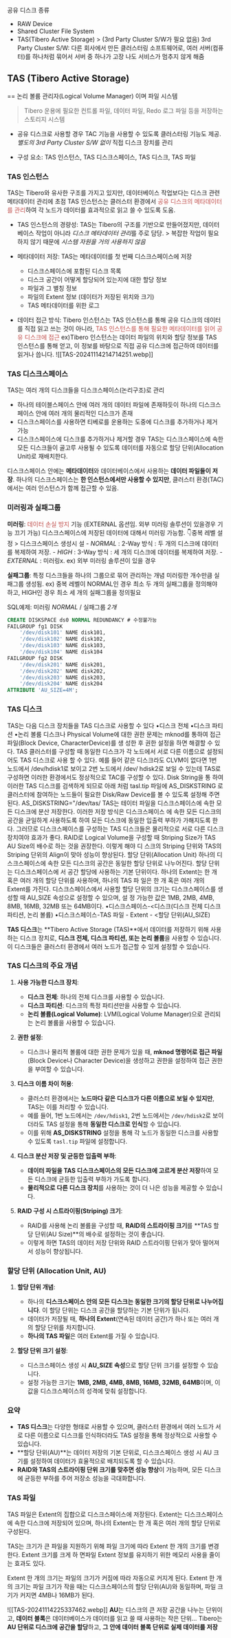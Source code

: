 공유 디스크 종류
- RAW Device
- Shared Cluster File System
- TAS(Tibero Active Storage) > (3rd Party Cluster S/W가 필요 없음) 
  3rd Party Cluster S/W: 다른 회사에서 만든 클러스터링 소프트웨어로, 여러 서버(컴퓨터)를 하나처럼 묶어서 서버 중 하나가 고장 나도 서비스가 멈추지 않게 해줌

## TAS (Tibero Active Storage)
== 논리 볼륨 관리자(Logical Volume Manager) 이며 파일 시스템
> Tibero 운용에 필요한 컨트롤 파일, 데이터 파일, Redo 로그 파일 등을 저장하는 스토리지 시스템

- 공유 디스크로 사용할 경우
TAC 기능을 사용할 수 있도록 클러스터링 기능도 제공.
*별도의 3rd Party Cluster S/W 없이* 직접 디스크 장치를 관리

- 구성 요소:  TAS 인스턴스, TAS 디스크스페이스, TAS 디스크, TAS 파일

### TAS 인스턴스
TAS는 Tibero와 유사한 구조를 가지고 있지만, 데이터베이스 작업보다는 디스크 관련 메타데이터 관리에 초점
TAS 인스턴스는 클러스터 환경에서 <font color="#c0504d">공유 디스크의 메타데이터를 관리</font>하여 각 노드가 데이터를 효과적으로 읽고 쓸 수 있도록 도움.

- TAS 인스턴스의 경량성:
	TAS는 Tibero의 구조를 기반으로 만들어졌지만, 데이터베이스 작업이 아니라 *디스크 메타데이터 관리*를 주로 담당. > 복잡한 작업이 필요하지 않기 때문에 *시스템 자원을 거의 사용하지 않음*

- 메타데이터 저장:
	TAS는 메타데이터를 첫 번째 디스크스페이스에 저장
	- 디스크스페이스에 포함된 디스크 목록
	- 디스크 공간이 어떻게 할당되어 있는지에 대한 할당 정보
	- 파일과 그 별칭 정보
	- 파일의 Extent 정보 (데이터가 저장된 위치와 크기)
	- TAS 메타데이터를 위한 로그

- 데이터 접근 방식:
	Tibero 인스턴스는 TAS 인스턴스를 통해 공유 디스크의 데이터를 직접 읽고 쓰는 것이 아니라, <font color="#c0504d">TAS 인스턴스를 통해 필요한 메타데이터를 읽어 공유 디스크에 접근</font>
	ex)Tibero 인스턴스는 데이터 파일의 위치와 할당 정보를 TAS 인스턴스를 통해 얻고, 이 정보를 바탕으로 직접 공유 디스크에 접근하여 데이터를 읽거나 씁니다.
![[TAS-20241114214714251.webp]]


### TAS 디스크스페이스
TAS는 여러 개의 디스크들을 디스크스페이스(논리구조)로 관리
- 하나의 테이블스페이스 안에 여러 개의 데이터 파일에 존재하듯이 하나의 디스크스페이스 안에 여러 개의 물리적인 디스크가 존재
- 디스크스페이스를 사용하면 티베로를 운용하는 도중에 디스크를 추가하거나 제거 가능
- 디스크스페이스에 디스크를 추가하거나 제거할 경우 TAS는 디스크스페이스에 속한 모든 디스크들이 골고루 사용될 수 있도록 데이터를 자동으로 할당 단위(Allocation Unit)로 재배치한다.

디스크스페이스 안에는 **메타데이터**와 데이터베이스에서 사용하는 **데이터 파일들이 저장**.
하나의 디스크스페이스는 **한 인스턴스에서만 사용할 수 있지만**, 클러스터 환경(TAC)에서는 여러 인스턴스가 함께 접근할 수 있음.


### 미러링과 실패그룹
**미러링**: <font color="#c0504d">데이터 손실 방지</font> 기능 (EXTERNAL 옵션임. 외부 미러링 솔루션이 있을경우 기능 끄기 가능)
	디스크스페이스에 저장된 데이터에 대해서 미러링 가능함. 
	👇중복 레벨 설정 > 디스크스페이스 생성시 설
	- *NORMAL*      :  2-Way 방식 : 두 개의 디스크에 데이터를 복제하여 저장.
	- *HIGH*            : 3-Way 방식 : 세 개의 디스크에 데이터를 복제하여 저장.
	- *EXTERNAL*   : 미러링x. ex) 외부 미러링 솔루션이 있을 경우

**실패그룹**: 특정 디스크들을 하나의 그룹으로 묶어 관리하는 개념
미러링한 개수만큼 실패그룹 생성됨.
	ex) 중복 레벨이 NORMAL인 경우 최소 두 개의 실패그룹을 정의해야 하고, HIGH인 경우 최소 세 개의 실패그룹을 정의필요

SQL예제: 미러링 *NORMAL* / 실패그룹 *2개*
```SQL
CREATE DISKSPACE ds0 NORMAL REDUNDANCY # 수정불가능
FAILGROUP fg1 DISK
    '/dev/disk101' NAME disk101,
    '/dev/disk102' NAME disk102,
    '/dev/disk103' NAME disk103,
    '/dev/disk104' NAME disk104
FAILGROUP fg2 DISK
    '/dev/disk201' NAME disk201,
    '/dev/disk202' NAME disk202,
    '/dev/disk203' NAME disk203,
    '/dev/disk204' NAME disk204
ATTRIBUTE 'AU_SIZE=4M';
```

### TAS 디스크
TAS는 다음 디스크 장치들을 TAS 디스크로 사용할 수 있다 •디스크 전체 •디스크 파티션 •논리 볼륨 디스크나 Physical Volume에 대한 권한 문제는 mknod를 통하여 접근 파일(Block Device, CharacterDevice)를 생 성한 후 권한 설정을 하면 해결할 수 있다. TAS 클러스터를 구성할 때 동일한 디스크가 각 노드에서 서로 다른 이름으로 설정되어도 TAS 디스크로 사용 할 수 있다. 예를 들어 같은 디스크라도 CLVM이 없다면 1번 노드에서 /dev/hdisk1로 보이고 2번 노드에서 /dev/ hdisk2로 보일 수 있는데 TAS로 구성하면 이러한 환경에서도 정상적으로 TAC를 구성할 수 있다. Disk String을 통 하여 이러한 TAS 디스크를 검색하게 되므로 아래 처럼 tasl.tip 파일에 AS_DISKSTRING 로 클러스터에 참여하는 노드들이 필요한 Disk/Raw Device를 볼 수 있도록 설정해 주면 된다. AS_DISKSTRING="/dev/tas/ TAS는 테이터 파일을 디스크스페이스에 속한 모든 디스크에 분산 저장한다. 이러한 저장 방식은 디스크스페이스 에 속한 모든 디스크의 공간을 균일하게 사용하도록 하여 모든 디스크에 동일한 입출력 부하가 가해지도록 한다. 그러므로 디스크스페이스를 구성하는 TAS 디스크들은 물리적으로 서로 다른 디스크 장치여야 효과가 좋다. RAID로 Logical Volume을 구성할 때 Striping Size가 TAS AU Size의 배수로 하는 것을 권장한다. 이렇게 해야 디 스크의 Striping 단위와 TAS의 Striping 단위의 Align이 맞아 성능이 향상된다. 할당 단위(Allocation Unit) 하나의 디스크스페이스에 속한 모든 디스크의 공간은 동일한 할당 단위로 나누어진다. 할당 단위는 디스크스페이스에 서 공간 할당에 사용하는 기본 단위이다. 하나의 Extent는 한 개 혹은 여러 개의 할당 단위를 사용하며, 하나의 TAS 파 일은 한 개 혹은 여러 개의 Extent를 가진다. 디스크스페이스에서 사용할 할당 단위의 크기는 디스크스페이스를 생성할 때 AU_SIZE 속성으로 설정할 수 있으며, 설 정 가능한 값은 1MB, 2MB, 4MB, 8MB, 16MB, 32MB 또는 64MB이다. •디스크스페이스-<디스크(디스크 전체 디스크 파티션, 논리 볼륨) •디스크스페이스-TAS 파일 - Extent - <할당 단위(AU_SIZE)

**TAS 디스크**는 **Tibero Active Storage (TAS)**에서 데이터를 저장하기 위해 사용하는 디스크 장치로, **디스크 전체, 디스크 파티션, 또는 논리 볼륨**을 사용할 수 있습니다. 이 디스크들은 클러스터 환경에서 여러 노드가 접근할 수 있게 설정할 수 있습니다.

### TAS 디스크의 주요 개념

1. **사용 가능한 디스크 장치**:
    
    - **디스크 전체**: 하나의 전체 디스크를 사용할 수 있습니다.
    - **디스크 파티션**: 디스크의 특정 파티션만을 사용할 수 있습니다.
    - **논리 볼륨(Logical Volume)**: LVM(Logical Volume Manager)으로 관리되는 논리 볼륨을 사용할 수 있습니다.
2. **권한 설정**:
    
    - 디스크나 물리적 볼륨에 대한 권한 문제가 있을 때, **mknod 명령어로 접근 파일**(Block Device나 Character Device)을 생성하고 권한을 설정하여 접근 권한을 부여할 수 있습니다.
3. **디스크 이름 차이 허용**:
    
    - 클러스터 환경에서는 **노드마다 같은 디스크가 다른 이름으로 보일 수 있지만**, TAS는 이를 처리할 수 있습니다.
    - 예를 들어, 1번 노드에서는 `/dev/hdisk1`, 2번 노드에서는 `/dev/hdisk2`로 보이더라도 TAS 설정을 통해 **동일한 디스크로 인식**할 수 있습니다.
    - 이를 위해 **AS_DISKSTRING** 설정을 통해 각 노드가 동일한 디스크를 사용할 수 있도록 `tasl.tip` 파일에 설정합니다.
4. **디스크 분산 저장 및 균등한 입출력 부하**:
    
    - **데이터 파일을 TAS 디스크스페이스의 모든 디스크에 고르게 분산 저장**하여 모든 디스크에 균등한 입출력 부하가 가도록 합니다.
    - **물리적으로 다른 디스크 장치**를 사용하는 것이 더 나은 성능을 제공할 수 있습니다.
5. **RAID 구성 시 스트라이핑(Striping) 크기**:
    
    - RAID를 사용해 논리 볼륨을 구성할 때, **RAID의 스트라이핑 크기**를 **TAS 할당 단위(AU Size)**의 배수로 설정하는 것이 좋습니다.
    - 이렇게 하면 TAS의 데이터 저장 단위와 RAID 스트라이핑 단위가 맞아 떨어져서 성능이 향상됩니다.

### 할당 단위 (Allocation Unit, AU)

1. **할당 단위 개념**:
    
    - 하나의 **디스크스페이스 안의 모든 디스크는 동일한 크기의 할당 단위로 나누어집니다**. 이 할당 단위는 디스크 공간을 할당하는 기본 단위가 됩니다.
    - 데이터가 저장될 때, **하나의 Extent**(연속된 데이터 공간)가 하나 또는 여러 개의 할당 단위를 차지합니다.
    - **하나의 TAS 파일**은 여러 Extent를 가질 수 있습니다.
2. **할당 단위 크기 설정**:
    
    - 디스크스페이스 생성 시 **AU_SIZE 속성**으로 할당 단위 크기를 설정할 수 있습니다.
    - 설정 가능한 크기는 **1MB, 2MB, 4MB, 8MB, 16MB, 32MB, 64MB**이며, 이 값을 디스크스페이스의 성격에 맞춰 설정합니다.

### 요약

- **TAS 디스크**는 다양한 형태로 사용할 수 있으며, 클러스터 환경에서 여러 노드가 서로 다른 이름으로 디스크를 인식하더라도 TAS 설정을 통해 정상적으로 사용할 수 있습니다.
- **할당 단위(AU)**는 데이터 저장의 기본 단위로, 디스크스페이스 생성 시 AU 크기를 설정하여 데이터가 효율적으로 배치되도록 할 수 있습니다.
- **RAID와 TAS의 스트라이핑 단위 크기를 맞추면 성능 향상**이 가능하며, 모든 디스크에 균등한 부하를 주어 저장소 성능을 극대화합니다.

### TAS 파일
TAS 파일은 Extent의 집합으로 디스크스페이스에 저장된다. Extent는 디스크스페이스에 속한 디스크에 저장되어 있으며, 하나의 Extent는 한 개 혹은 여러 개의 할당 단위로 구성된다.

TAS는 크기가 큰 파일을 지원하기 위해 파일 크기에 따라 Extent 한 개의 크기를 변경한다. Extent 크기를 크게 하 면파일 Extent 정보를 유지하기 위한 메모리 사용을 줄이는 효과도 있다.

Extent 한 개의 크기는 파일의 크기가 커짐에 따라 자동으로 커지게 된다. Extent 한 개의 크기는 파일 크기가 작을
때는 디스크스페이스의 할당 단위(AU)와 동일하며, 파일 크기가 커지면 4MB나 16MB가 된다.

![[TAS-20241114225337462.webp]]
**AU**는 디스크의 큰 저장 공간을 나누는 단위이고, **데이터 블록**은 데이터베이스가 데이터를 읽고 쓸 때 사용하는 작은 단위...
Tibero는 **AU 단위로 디스크에 공간을 할당**하고, **그 안에 데이터 블록 단위로 실제 데이터를 저장**